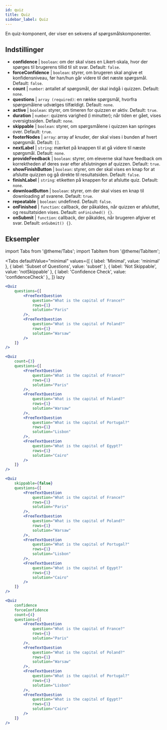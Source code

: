 ```yaml
---
id: quiz 
title: Quiz
sidebar_label: Quiz
---
```


En quiz-komponent, der viser en sekvens af spørgsmålskomponenter.

## Indstillinger

* __confidence__ | `boolean`: om der skal vises en Likert-skala, hvor der spørges til brugerens tillid til sit svar. Default: `false`.
* __forceConfidence__ | `boolean`: styrer, om brugeren skal angive et konfidensniveau, før han/hun går videre til det næste spørgsmål. Default: `false`.
* __count__ | `number`: antallet af spørgsmål, der skal indgå i quizzen. Default: `none`.
* __questions__ | `array (required)`: en række spørgsmål, hvorfra spørgsmålene udvælges tilfældigt. Default: `none`.
* __active__ | `boolean`: styrer, om timeren for quizzen er aktiv. Default: `true`.
* __duration__ | `number`: quizens varighed (i minutter); når tiden er gået, vises oversigtssiden. Default: `none`.
* __skippable__ | `boolean`: styrer, om spørgsmålene i quizzen kan springes over. Default: `true`.
* __footerNodes__ | `array`: array af knuder, der skal vises i bunden af hvert spørgsmål. Default: `[]`.
* __nextLabel__ | `string`: mærket på knappen til at gå videre til næste spørgsmål. Default: `none`.
* __provideFeedback__ | `boolean`: styrer, om eleverne skal have feedback om korrektheden af deres svar efter afslutningen af quizzen. Default: `true`.
* __showFinishButton__ | `boolean`: styrer, om der skal vises en knap for at afslutte quizzen og gå direkte til resultatsiden. Default: `false`.
* __finishLabel__ | `string`: etiketten på knappen for at afslutte quiz. Default: `none`.
* __downloadButton__ | `boolean`: styrer, om der skal vises en knap til downloading af svarene. Default: `true`.
* __repeatable__ | `boolean`: undefined. Default: `false`.
* __onFinished__ | `function`: callback, der påkaldes, når quizzen er afsluttet, og resultatsiden vises. Default: `onFinished() {}`.
* __onSubmit__ | `function`: callback, der påkaldes, når brugeren afgiver et svar. Default: `onSubmit() {}`.


## Eksempler

import Tabs from '@theme/Tabs';
import TabItem from '@theme/TabItem';

<Tabs
    defaultValue="minimal"
    values={[
        { label: 'Minimal', value: 'minimal' },
        { label: 'Subset of Questions', value: 'subset' },
        { label: 'Not Skippable', value: 'notSkippable' },
        { label: 'Confidence Check', value: 'confidenceCheck' },,
    ]}
    lazy
>

<TabItem value="minimal">

```jsx live
<Quiz
    questions={[
        <FreeTextQuestion 
            question="What is the capital of France?" 
            rows={1} 
            solution="Paris" 
        />,
        <FreeTextQuestion 
            question="What is the capital of Poland?" 
            rows={1} 
            solution="Warsaw" 
        />
    ]}
/>
```
</TabItem>

<TabItem value="subset">

```jsx live
<Quiz
    count={3}
    questions={[
        <FreeTextQuestion 
            question="What is the capital of France?" 
            rows={1} 
            solution="Paris" 
        />,
        <FreeTextQuestion 
            question="What is the capital of Poland?" 
            rows={1} 
            solution="Warsaw" 
        />,
        <FreeTextQuestion 
            question="What is the capital of Portugal?" 
            rows={1} 
            solution="Lisbon" 
        />,     
        <FreeTextQuestion 
            question="What is the capital of Egypt?" 
            rows={1} 
            solution="Cairo" 
        />
    ]}
/>
```
</TabItem>

<TabItem value="notSkippable" >

```jsx live
<Quiz
    skippable={false}
    questions={[
        <FreeTextQuestion 
            question="What is the capital of France?" 
            rows={1} 
            solution="Paris" 
        />,
        <FreeTextQuestion 
            question="What is the capital of Poland?" 
            rows={1} 
            solution="Warsaw" 
        />,
        <FreeTextQuestion 
            question="What is the capital of Portugal?" 
            rows={1} 
            solution="Lisbon" 
        />,     
        <FreeTextQuestion 
            question="What is the capital of Egypt?" 
            rows={1} 
            solution="Cairo" 
        />
    ]}
/>
```
</TabItem>

<TabItem value="confidenceCheck">

```jsx live
<Quiz
    confidence
    forceConfidence
    count={4}
    questions={[
        <FreeTextQuestion 
            question="What is the capital of France?" 
            rows={1} 
            solution="Paris" 
        />,
        <FreeTextQuestion 
            question="What is the capital of Poland?" 
            rows={1} 
            solution="Warsaw" 
        />,
        <FreeTextQuestion 
            question="What is the capital of Portugal?" 
            rows={1} 
            solution="Lisbon" 
        />,     
        <FreeTextQuestion 
            question="What is the capital of Egypt?" 
            rows={1} 
            solution="Cairo" 
        />
    ]}
/>
```
</TabItem>

</Tabs>
